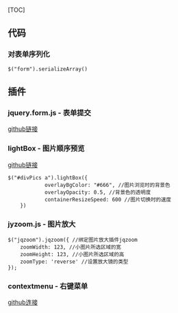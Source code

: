[TOC]

## 代码

### 对表单序列化
`$("form").serializeArray()`




## 插件

###  jquery.form.js  - 表单提交
[github链接](https://github.com/jquery-form/form)

###  lightBox  -  图片顺序预览 
[github链接](https://github.com/lokesh/lightbox2/)

```
$("#divPics a").lightBox({
            overlayBgColor: "#666", //图片浏览时的背景色
            overlayOpacity: 0.5, //背景色的透明度
            containerResizeSpeed: 600 //图片切换时的速度
    })
```

###  jyzoom.js  -   图片放大


```
$("jqzoom").jqzoom({ //绑定图片放大插件jqzoom
    zoomWidth: 123, //小图片所选区域的宽
    zoomHeight: 123, //小图片所选区域的高
    zoomType: 'reverse' //设置放大镜的类型
});
```

### contextmenu  -  右键菜单
[github连接](https://github.com/swisnl/jQuery-contextMenu)
